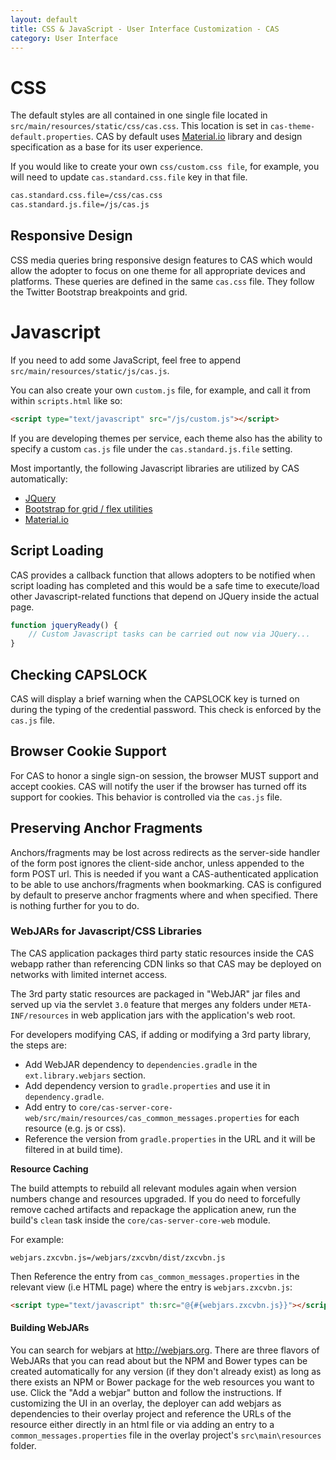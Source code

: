 ```yaml
---
layout: default
title: CSS & JavaScript - User Interface Customization - CAS
category: User Interface
---
```


# CSS

The default styles are all contained in one single file located in `src/main/resources/static/css/cas.css`. This location is set in `cas-theme-default.properties`. CAS by default uses [Material.io](https://material.io/) library and design specification as a base for its user experience.

If you would like to create your own `css/custom.css file`, for example, you will need to update `cas.standard.css.file` key in that file.

```bash
cas.standard.css.file=/css/cas.css
cas.standard.js.file=/js/cas.js
```

## Responsive Design

CSS media queries bring responsive design features to CAS which would allow the adopter to focus 
on one theme for all appropriate devices and platforms. These queries are defined in the 
same `cas.css` file. They follow the Twitter Bootstrap breakpoints and grid.

# Javascript

If you need to add some JavaScript, feel free to append `src/main/resources/static/js/cas.js`.

You can also create your own `custom.js` file, for example, and call it from within `scripts.html` like so:

```html
<script type="text/javascript" src="/js/custom.js"></script>
```

If you are developing themes per service, each theme also has the ability to specify a custom `cas.js` file under the `cas.standard.js.file` setting.

Most importantly, the following Javascript libraries are utilized by CAS automatically:

* [JQuery](https://jquery.com/)
* [Bootstrap for grid / flex utilities](https://getbootstrap.com/docs/4.5/getting-started/contents/#css-files)
* [Material.io](https://material.io/)

## Script Loading

CAS provides a callback function that allows adopters to be notified when script loading has completed and this would be a safe time to execute/load other Javascript-related functions that depend on JQuery inside the actual page.

```javascript
function jqueryReady() {
    // Custom Javascript tasks can be carried out now via JQuery...
}
```

## Checking CAPSLOCK

CAS will display a brief warning when the CAPSLOCK key is turned on during the typing of the credential password. This check is enforced by the `cas.js` file.

## Browser Cookie Support

For CAS to honor a single sign-on session, the browser MUST support and accept cookies. CAS will notify the
user if the browser has turned off its support for cookies. This behavior is controlled via the `cas.js` file.

## Preserving Anchor Fragments

Anchors/fragments may be lost across redirects as the server-side handler of the form post ignores the client-side anchor, unless appended to the form POST url. This is needed if you want a CAS-authenticated application to be able to use anchors/fragments when bookmarking. CAS is configured by default to preserve anchor fragments where and when specified. There is nothing further for you to do.

### WebJARs for Javascript/CSS Libraries

The CAS application packages third party static resources inside the CAS webapp rather than referencing CDN links so that CAS may be deployed on 
networks with limited internet access.

The 3rd party static resources are packaged in "WebJAR" jar files and served up via the servlet `3.0` feature 
that merges any folders under `META-INF/resources` in web application jars with the application's web root.

For developers modifying CAS, if adding or modifying a 3rd party library, the steps are:

- Add WebJAR dependency to `dependencies.gradle` in the `ext.library.webjars` section.
- Add dependency version to `gradle.properties` and use it in `dependency.gradle`.
- Add entry to `core/cas-server-core-web/src/main/resources/cas_common_messages.properties` for each resource (e.g. js or css). 
- Reference the version from `gradle.properties` in the URL and it will be filtered in at build time).

<div class="alert alert-info"><strong>Resource Caching</strong><p>The build attempts to rebuild all relevant modules again when version numbers change and resources upgraded. If you do need to forcefully remove cached artifacts and repackage the application anew, run the build's <code>clean</code> task inside the <code>core/cas-server-core-web</code> module.</p></div>

For example:

```properties
webjars.zxcvbn.js=/webjars/zxcvbn/dist/zxcvbn.js
```

Then Reference the entry from `cas_common_messages.properties` in the relevant view (i.e HTML page) where the entry is `webjars.zxcvbn.js`:

```html
<script type="text/javascript" th:src="@{#{webjars.zxcvbn.js}}"></script>
```

#### Building WebJARs

You can search for webjars at http://webjars.org. There are three flavors of WebJARs that you can read about but the NPM and Bower types can be created automatically for any version (if they don't already exist) as long as there exists an NPM or Bower package for the web resources you want to use. Click the "Add a webjar" button and follow the instructions. If customizing the UI in an overlay, the deployer can add webjars as dependencies to their overlay project and reference the URLs of the resource either directly in an html file or via adding an entry to a `common_messages.properties` file in the overlay project's `src\main\resources` folder.
